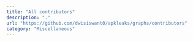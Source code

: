 ```yaml
---
title: "All contributors"
description: "."
url: "https://github.com/dwisiswant0/apkleaks/graphs/contributors"
category: "Miscellaneous"
---
```

